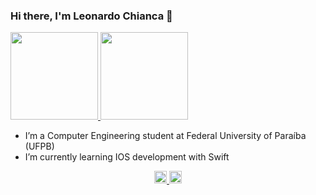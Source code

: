 ### Hi there, I'm Leonardo Chianca 👋

<p align = "left">
  <a href = "https://github.com/leochianca">
    <img height="140em" src="https://github-readme-stats.vercel.app/api?username=leochianca&theme=tokyonight&show_icons=true" />   
    <img height="140em" src="https://github-readme-stats.vercel.app/api/top-langs/?username=leochianca&layout=compact&langs_count=7&theme=tokyonight"/>
  </a>
</p>

- I’m a Computer Engineering student at Federal University of Paraíba (UFPB)
- I’m currently learning IOS development with Swift

<p align = "center">
  <a href = "https://www.instagram.com/leo_chianca/">
    <img height="20em" src="https://image.flaticon.com/icons/png/512/174/174855.png" />
  <a href = "https://www.linkedin.com/in/leochianca/">
    <img height="20em" src="https://image.flaticon.com/icons/png/512/174/174857.png" />
  </a>
</p>
